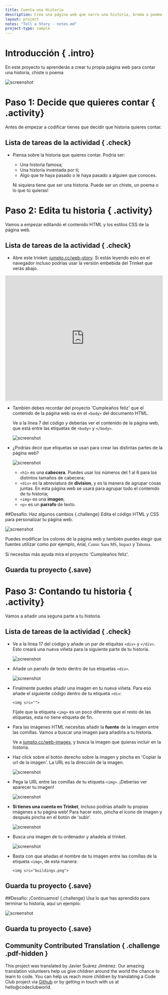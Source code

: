 ```yaml
---
title: Cuenta una Historia
description: Crea una página web que narre una historia, broma o poema.
layout: project
notes: "Tell a Story - notes.md"
project-type: sample
---
```


# Introducción { .intro}

En este proyecto tu aprenderás a crear tu propia página web para contar una historia, chiste o poema

![screenshot](images/story-final.png)

# Paso 1: Decide que quieres contar { .activity}

Antes de empezar a codificar tienes que decidir que historia quieres contar.

## Lista de tareas de la actividad { .check}

+ Piensa sobre la historia que quieres contar. Podría ser:
	+ Una historia famosa;
	+ Una historia inventada por tí;
	+ Algo que te haya pasado o le haya pasado a alguien que conoces.

	Ni siquiera tiene que ser una historia. Puede ser un chiste, un poema o lo que tú quieras!

# Paso 2: Edita tu historia { .activity}

Vamos a empezar editando el contenido HTML y los estilos CSS de la página web.

## Lista de tareas de la actividad { .check}

+ Abre este trinket: <a href="http://jumpto.cc/web-story" target="_blank">jumpto.cc/web-story</a>. Si estás leyendo esto en el navegador incluso podrías usar la versión embebida del Trinket que verás abajo.

<div class="trinket">
	<iframe src="https://trinket.io/embed/html/8083cfebb3" width="100%" height="400" frameborder="0" marginwidth="0" marginheight="0" allowfullscreen>
	</iframe>
</div>

+ También debes recordar del proyecto 'Cumpleaños feliz' que el contenido de la página web va en el `<body>` del documento HTML.

	Ve a la línea 7 del código y deberías ver el contenido de la página web, que está entre las etiquetas de `<body>` y `</body>`.

	![screenshot](images/story-html.png)

+ ¿Podrías decir que etiquetas se usan para crear las distintas partes de la página web?

	![screenshot](images/story-elements.png)

	+ `<h1>` es una __cabecera__. Puedes usar los números del 1 al 6 para los distintos tamaños de cabecera;
	+ `<div>` es la abreviatura de __division__, y es la manera de agrupar cosas juntas. En esta página web se usará para agrupar todo el contenido de tu historia;
	+ `<img>` es una __imagen__;
	+ `<p>` es un __parrafo__ de texto.

##Desafío: Haz algunos cambios {.challenge}
Edita el código HTML y CSS para personalizar tu página web.

![screenshot](images/story-changes.png)

Puedes modificar los colores de la página web y también puedes elegir que fuentes utilizar como por ejemplo, <span style="font-family: Arial;">Arial</span>, <span style="font-family: Comic Sans MS;">Comic Sans MS</span>, <span style="font-family: Impact;">Impact</span> y <span style="font-family: Tahoma;">Tahoma</span>.

Si necesitas más ayuda mira el proyecto 'Cumpleaños feliz'.

## Guarda tu proyecto {.save}

# Paso 3: Contando tu historia { .activity}

Vamos a añadir una seguna parte a tu historia.

## Lista de tareas de la actividad { .check}

+ Ve a la línea 17 del código y añade un par de etiquitas `<div>` y `</div>`. Esto creará una nueva viñeta para la siguiente parte de tu historia.

	![screenshot](images/story-div.png)

+ Añade un parrafo de texto dentro de tus etiquetas `<div>`.

	![screenshot](images/story-paragraph.png)

+ Finalmente puedes añadir una imagen en tu nueva viñeta. Para eso añade el siguiente código dentro de tu etiqueta `<div`:

	```
	<img src="">
	```

	Fíjate que la etiqueta `<img>` es un poco diferente que el resto de las etiquetas, esta no tiene etiqueta de fin.

+ Para las imágenes HTML necesitas añadir la __fuente__ de la imagen entre las comillas. Vamos a buscar una imagen para añadirla a tu historia.

	Ve a <a href="http://jumpto.cc/web-images" target="_blank">jumpto.cc/web-images</a>, y busca la imagen que quieras incluir en la historia.

+ Haz click sobre el botón derecho sobre la imagen y pincha en 'Copiar la url de la imagen'. La URL es la dirección de la imagen.

	![screenshot](images/story-url.png)

+ Pega la URL entre las comillas de tu etiqueta `<img>`. ¡Deberías ver aparecer tu imagen!

	![screenshot](images/story-image.png)

+ __Si tienes una cuenta en Trinket__, incluso podrías añadir tu propias imágenes a tu página web! Para hacer esto, pincha el icono de imagen y después pincha en el botón de 'subir'.

	![screenshot](images/story-upload.png)

+ Busca una imagen de tu ordenador y añadela al trinket.

	![screenshot](images/story-drag.png)

+ Basta con que añadas el nombre de tu imagen entre las comillas de la etiqueta `<img>`, de esta manera:

	```
	<img src="buildings.png">
	```

## Guarda tu proyecto {.save}

##Desafío: ¡Continuamos! {.challenge}
Usa lo que has aprendido para terminar tu historia, aquí un ejemplo:

![screenshot](images/story-final.png)

## Guarda tu proyecto {.save}

## Community Contributed Translation { .challenge .pdf-hidden }

This project was translated by Javier Suárez Jiménez. Our amazing translation volunteers help us give children around the world the chance to learn to code.  You can help us reach more children by translating a Code Club project via [Github](https://github.com/CodeClub/curriculum_documentation/blob/master/contributing.md) or by getting in touch with us at hello@codeclubworld.